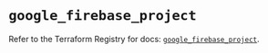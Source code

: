 # `google_firebase_project`

Refer to the Terraform Registry for docs: [`google_firebase_project`](https://registry.terraform.io/providers/hashicorp/google-beta/6.18.1/docs/resources/google_firebase_project).
